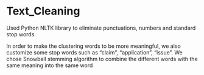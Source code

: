 # Text_Cleaning

Used Python NLTK library to eliminate punctuations, numbers and standard stop words. 

In order to make the clustering words to be more meaningful, we also customize some stop words such as “claim”, 
“application”, “issue”. We chose Snowball stemming algorithm to combine the different words with the same meaning into 
the same word

